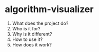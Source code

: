# algorithm-visualizer
1. What does the project do?
2. Who is it for?
3. Why is it different?
4. How to use it?
5. How does it work?
